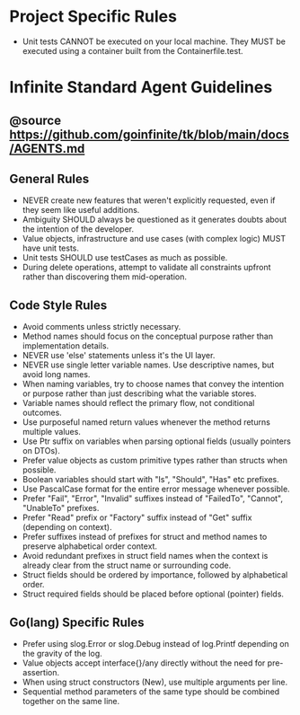 # Project Specific Rules

- Unit tests CANNOT be executed on your local machine. They MUST be executed using a container built from the Containerfile.test.

# Infinite Standard Agent Guidelines

## @source https://github.com/goinfinite/tk/blob/main/docs/AGENTS.md

## General Rules

- NEVER create new features that weren't explicitly requested, even if they seem like useful additions.
- Ambiguity SHOULD always be questioned as it generates doubts about the intention of the developer.
- Value objects, infrastructure and use cases (with complex logic) MUST have unit tests.
- Unit tests SHOULD use testCases as much as possible.
- During delete operations, attempt to validate all constraints upfront rather than discovering them mid-operation.

## Code Style Rules

- Avoid comments unless strictly necessary.
- Method names should focus on the conceptual purpose rather than implementation details.
- NEVER use 'else' statements unless it's the UI layer.
- NEVER use single letter variable names. Use descriptive names, but avoid long names.
- When naming variables, try to choose names that convey the intention or purpose rather than just describing what the variable stores.
- Variable names should reflect the primary flow, not conditional outcomes.
- Use purposeful named return values whenever the method returns multiple values.
- Use Ptr suffix on variables when parsing optional fields (usually pointers on DTOs).
- Prefer value objects as custom primitive types rather than structs when possible.
- Boolean variables should start with "Is", "Should", "Has" etc prefixes.
- Use PascalCase format for the entire error message whenever possible.
- Prefer "Fail", "Error", "Invalid" suffixes instead of "FailedTo", "Cannot", "UnableTo" prefixes.
- Prefer "Read" prefix or "Factory" suffix instead of "Get" suffix (depending on context).
- Prefer suffixes instead of prefixes for struct and method names to preserve alphabetical order context.
- Avoid redundant prefixes in struct field names when the context is already clear from the struct name or surrounding code.
- Struct fields should be ordered by importance, followed by alphabetical order.
- Struct required fields should be placed before optional (pointer) fields.

## Go(lang) Specific Rules

- Prefer using slog.Error or slog.Debug instead of log.Printf depending on the gravity of the log.
- Value objects accept interface{}/any directly without the need for pre-assertion.
- When using struct constructors (New), use multiple arguments per line.
- Sequential method parameters of the same type should be combined together on the same line.
